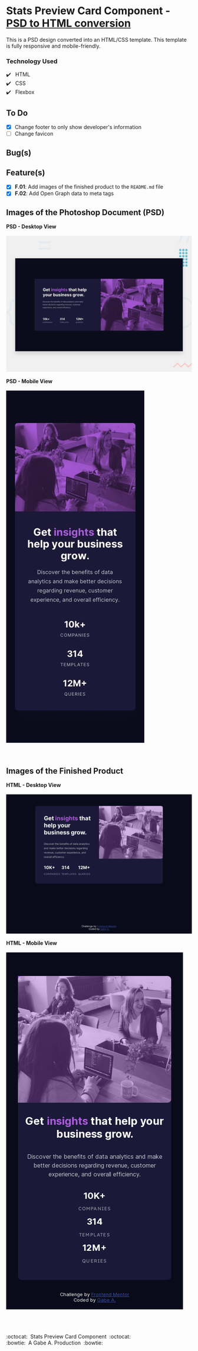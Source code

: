 # Stats Preview Card Component - [PSD to HTML conversion](https://www.myboygabe.com/projects/stats-preview-card/)


This is a PSD design converted into an HTML/CSS template. This template is fully responsive and mobile-friendly.

### Technology Used

:heavy_check_mark:&nbsp;&nbsp; HTML <br />
:heavy_check_mark:&nbsp;&nbsp; CSS <br />
:heavy_check_mark:&nbsp;&nbsp; Flexbox <br />

## **To Do**
- [x] Change footer to only show developer's information
- [ ] Change favicon

## **Bug(s)**

## **Feature(s)**
- [x] **F.01**: Add images of the finished product to the `README.md` file
- [x] **F.02**: Add Open Graph data to meta tags

## **Images of the Photoshop Document (PSD)**
**PSD - Desktop View** <br /><br />
![Desktop Image](./design/desktop-preview.jpg)

**PSD - Mobile View** <br /><br />
![Mobile Image](./design/mobile-design.jpg)

<br />

## **Images of the Finished Product**
**HTML - Desktop View** <br /><br />
![Desktop Image](./images/website-screenshots/desktop-view.jpeg)

**HTML - Mobile View** <br /><br />
![Mobile Image](./images/website-screenshots/mobile-view.jpeg)

<br />
<br />

:octocat:&nbsp;&nbsp;Stats Preview Card Component&nbsp;&nbsp;:octocat: <br/>
:bowtie:&nbsp;&nbsp;A Gabe A. Production&nbsp;&nbsp;:bowtie:
